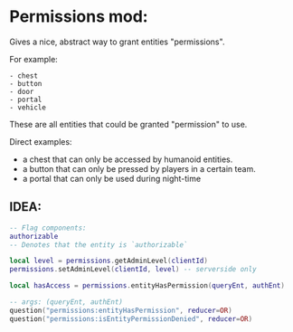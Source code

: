 

# Permissions mod:

Gives a nice, abstract way to grant entities "permissions".

For example:
```
- chest
- button
- door
- portal
- vehicle
```
These are all entities that could be granted "permission" to use.

Direct examples:
- a chest that can only be accessed by humanoid entities.
- a button that can only be pressed by players in a certain team.
- a portal that can only be used during night-time

## IDEA:
```lua
-- Flag components:
authorizable
-- Denotes that the entity is `authorizable`

local level = permissions.getAdminLevel(clientId)
permissions.setAdminLevel(clientId, level) -- serverside only

local hasAccess = permissions.entityHasPermission(queryEnt, authEnt)

-- args: (queryEnt, authEnt)
question("permissions:entityHasPermission", reducer=OR)
question("permissions:isEntityPermissionDenied", reducer=OR)

```

